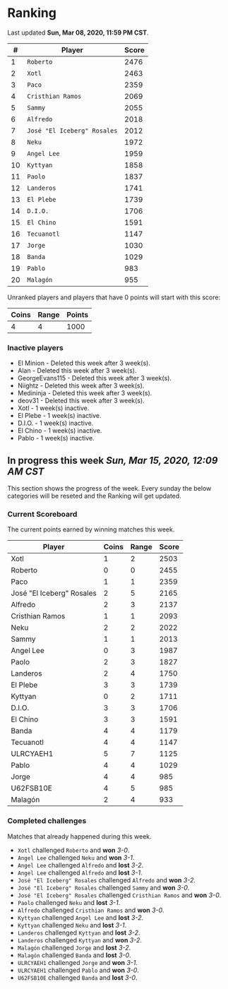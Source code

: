 # Ranking

Last updated **Sun, Mar 08, 2020, 11:59 PM CST**.

|#|Player|Score|
|-|------|-----|
|1|`Roberto`|2476|
|2|`Xotl`|2463|
|3|`Paco`|2359|
|4|`Cristhian Ramos`|2069|
|5|`Sammy`|2055|
|6|`Alfredo`|2018|
|7|`José "El Iceberg" Rosales`|2012|
|8|`Neku`|1972|
|9|`Angel Lee`|1959|
|10|`Kyttyan`|1858|
|11|`Paolo`|1837|
|12|`Landeros`|1741|
|13|`El Plebe`|1739|
|14|`D.I.O.`|1706|
|15|`El Chino`|1591|
|16|`Tecuanotl`|1147|
|17|`Jorge`|1030|
|18|`Banda`|1029|
|19|`Pablo`|983|
|20|`Malagón`|955|

Unranked players and players that have 0 points will start with this score:

|Coins|Range|Points|
|-----|-----|------|
|4|4|1000|

### Inactive players
* El Minion - Deleted this week after 3 week(s).
* Alan - Deleted this week after 3 week(s).
* GeorgeEvans115 - Deleted this week after 3 week(s).
* Niightz - Deleted this week after 3 week(s).
* Medininja - Deleted this week after 3 week(s).
* deov31 - Deleted this week after 3 week(s).
* Xotl - 1 week(s) inactive.
* El Plebe - 1 week(s) inactive.
* D.I.O. - 1 week(s) inactive.
* El Chino - 1 week(s) inactive.
* Pablo - 1 week(s) inactive.

## In progress this week *Sun, Mar 15, 2020, 12:09 AM CST*
This section shows the progress of the week. Every sunday the below categories will be reseted and the Ranking will get updated.

### Current Scoreboard
The current points earned by winning matches this week.

|Player|Coins|Range|Score|
|------|-----|-----|-----|
|Xotl|1|2|2503|
|Roberto|0|0|2455|
|Paco|1|1|2359|
|José "El Iceberg" Rosales|2|5|2165|
|Alfredo|2|3|2137|
|Cristhian Ramos|1|1|2093|
|Neku|2|2|2022|
|Sammy|1|1|2013|
|Angel Lee|0|3|1987|
|Paolo|2|3|1827|
|Landeros|2|4|1750|
|El Plebe|3|3|1739|
|Kyttyan|0|2|1711|
|D.I.O.|3|3|1706|
|El Chino|3|3|1591|
|Banda|4|4|1179|
|Tecuanotl|4|4|1147|
|ULRCYAEH1|5|7|1125|
|Pablo|4|4|1029|
|Jorge|4|4|985|
|U62FSB10E|4|5|985|
|Malagón|2|4|933|

### Completed challenges
Matches that already happened during this week.

* `Xotl` challenged `Roberto` and **won** *3-0*.
* `Angel Lee` challenged `Neku` and **won** *3-1*.
* `Angel Lee` challenged `Alfredo` and **lost** *3-2*.
* `Angel Lee` challenged `Alfredo` and **lost** *3-1*.
* `José "El Iceberg" Rosales` challenged `Alfredo` and **won** *3-2*.
* `José "El Iceberg" Rosales` challenged `Sammy` and **won** *3-0*.
* `José "El Iceberg" Rosales` challenged `Cristhian Ramos` and **won** *3-0*.
* `Paolo` challenged `Neku` and **lost** *3-1*.
* `Alfredo` challenged `Cristhian Ramos` and **won** *3-0*.
* `Kyttyan` challenged `Angel Lee` and **lost** *3-2*.
* `Kyttyan` challenged `Neku` and **lost** *3-1*.
* `Landeros` challenged `Kyttyan` and **lost** *3-2*.
* `Landeros` challenged `Kyttyan` and **won** *3-2*.
* `Malagón` challenged `Jorge` and **lost** *3-2*.
* `Malagón` challenged `Banda` and **lost** *3-0*.
* `ULRCYAEH1` challenged `Jorge` and **won** *3-1*.
* `ULRCYAEH1` challenged `Pablo` and **won** *3-0*.
* `U62FSB10E` challenged `Banda` and **lost** *3-0*.
